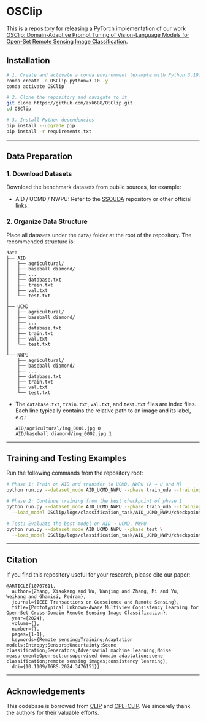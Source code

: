 # OSClip
This is a repository for releasing a PyTorch implementation of our work [OSClip: Domain-Adaptive Prompt Tuning of Vision-Language Models for Open-Set Remote Sensing Image Classification](https://ieeexplore.ieee.org/document/11192766).


## Installation


```bash
# 1. Create and activate a conda environment (example with Python 3.10)
conda create -n OSClip python=3.10 -y
conda activate OSClip

# 2. Clone the repository and navigate to it
git clone https://github.com/zxk688/OSClip.git
cd OSClip

# 3. Install Python dependencies
pip install --upgrade pip
pip install -r requirements.txt
```

---

## Data Preparation

### 1. Download Datasets
Download the benchmark datasets from public sources, for example:

- AID / UCMD / NWPU: Refer to the [SSOUDA](https://github.com/GeoRSAI/SSOUDA) repository or other official links.

### 2. Organize Data Structure
Place all datasets under the `data/` folder at the root of the repository. The recommended structure is:

```
data
├── AID
│   ├── agricultural/
│   ├── baseball diamond/
│   ├── ...
│   ├── database.txt
│   ├── train.txt
│   ├── val.txt
│   └── test.txt
│
├── UCMD
│   ├── agricultural/
│   ├── baseball diamond/
│   ├── ...
│   ├── database.txt
│   ├── train.txt
│   ├── val.txt
│   └── test.txt
│
└── NWPU
    ├── agricultural/
    ├── baseball diamond/
    ├── ...
    ├── database.txt
    ├── train.txt
    ├── val.txt
    └── test.txt
```

- The `database.txt`, `train.txt`, `val.txt`, and `test.txt` files are index files. Each line typically contains the relative path to an image and its label, e.g.:  
  ```
  AID/agricultural/img_0001.jpg 0
  AID/baseball diamond/img_0002.jpg 1
  ```

---

## Training and Testing Examples

Run the following commands from the repository root:

```bash
# Phase 1: Train on AID and transfer to UCMD, NWPU (A → U and N)
python run.py --dataset_mode AID_UCMD_NWPU --phase train_uda --training_phase phase1

# Phase 2: Continue training from the best checkpoint of phase 1
python run.py --dataset_mode AID_UCMD_NWPU --phase train_uda --training_phase phase2 \
  --load_model OSClip/logs/classification_task/AID_UCMD_NWPU/checkpoints/best_model.pth

# Test: Evaluate the best model on AID → UCMD, NWPU
python run.py --dataset_mode AID_UCMD_NWPU --phase test \
  --load_model OSClip/logs/classification_task/AID_UCMD_NWPU/checkpoints/best_model.pth
```

---

## Citation

If you find this repository useful for your research, please cite our paper:
```
@ARTICLE{10707611,
  author={Zhang, Xiaokang and Wu, Wanjing and Zhang, Mi and Yu, Weikang and Ghamisi, Pedram},
  journal={IEEE Transactions on Geoscience and Remote Sensing}, 
  title={Prototypical Unknown-Aware Multiview Consistency Learning for Open-Set Cross-Domain Remote Sensing Image Classification}, 
  year={2024},
  volume={},
  number={},
  pages={1-1},
  keywords={Remote sensing;Training;Adaptation models;Entropy;Sensors;Uncertainty;Scene classification;Generators;Adversarial machine learning;Noise measurement;Open-set;unsupervised domain adaptation;scene classification;remote sensing images;consistency learning},
  doi={10.1109/TGRS.2024.3476151}}
```

---

## Acknowledgements 
This codebase is borrowed from [CLIP](https://github.com/openai/CLIP) and [CPE-CLIP](https://github.com/neuraptic/cpe-clip). We sincerely thank the authors for their valuable efforts.
